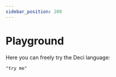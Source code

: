 ```yaml
---
sidebar_position: 200
---
```


# Playground

Here you can freely try the Deci language:

```deci live
"try me"
```
